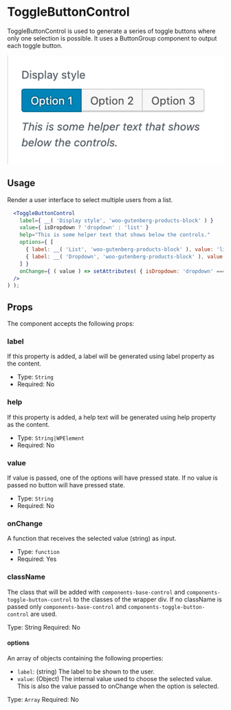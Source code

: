 # ToggleButtonControl

ToggleButtonControl is used to generate a series of toggle buttons where only one selection is possible. It uses a ButtonGroup component to output each toggle button.

![A toggle button control](screenshot.png)

## Usage

Render a user interface to select multiple users from a list.

```jsx
  <ToggleButtonControl
    label={ __( 'Display style', 'woo-gutenberg-products-block' ) }
    value={ isDropdown ? 'dropdown' : 'list' }
    help="This is some helper text that shows below the controls."
    options={ [
      { label: __( 'List', 'woo-gutenberg-products-block' ), value: 'list' },
      { label: __( 'Dropdown', 'woo-gutenberg-products-block' ), value: 'dropdown' },
    ] }
    onChange={ ( value ) => setAttributes( { isDropdown: 'dropdown' === value } ) }
  />
) );
```

## Props

The component accepts the following props:

### label

If this property is added, a label will be generated using label property as the content.

- Type: `String`
- Required: No

### help

If this property is added, a help text will be generated using help property as the content.

- Type: `String|WPElement`
- Required: No

### value

If value is passed, one of the options will have pressed state.
If no value is passed no button will have pressed state.

- Type: `String`
- Required: No

### onChange

A function that receives the selected value (string) as input.

- Type: `function`
- Required: Yes

### className

The class that will be added with `components-base-control` and `components-toggle-button-control` to the classes of the wrapper div. If no className is passed only `components-base-control` and `components-toggle-button-control` are used.

Type: String
Required: No

#### options

An array of objects containing the following properties:
- `label`: (string) The label to be shown to the user.
- `value`: (Object) The internal value used to choose the selected value. This is also the value passed to onChange when the option is selected.

Type: `Array`
Required: No
